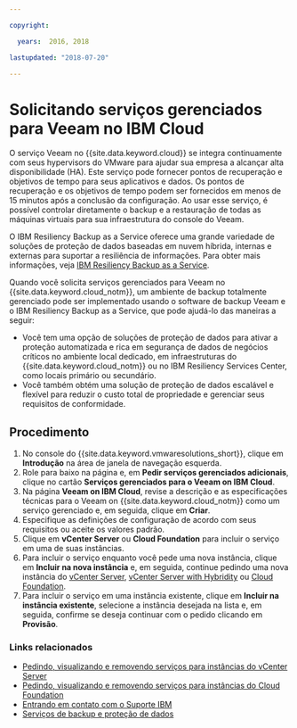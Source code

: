 ```yaml
---

copyright:

  years:  2016, 2018

lastupdated: "2018-07-20"

---
```


# Solicitando serviços gerenciados para Veeam no IBM Cloud

O serviço Veeam no {{site.data.keyword.cloud}} se integra continuamente com seus hypervisors do VMware para ajudar sua empresa a alcançar alta disponibilidade (HA). Este serviço pode fornecer pontos de recuperação e objetivos de tempo para seus aplicativos e dados. Os pontos de recuperação e os objetivos de tempo podem ser fornecidos em menos de 15 minutos após a conclusão da configuração. Ao usar esse serviço, é possível controlar diretamente o backup e a restauração de todas as máquinas virtuais para sua infraestrutura do console do Veeam.

O IBM Resiliency Backup as a Service oferece uma grande variedade de soluções de proteção de dados baseadas em nuvem híbrida, internas e externas para suportar a resiliência de informações. Para obter mais informações, veja [IBM Resiliency Backup as a Service](https://www.ibm.com/us-en/marketplace/managed-backup-services).

Quando você solicita serviços gerenciados para Veeam no {{site.data.keyword.cloud_notm}}, um ambiente de backup totalmente gerenciado pode ser implementado usando o software de backup Veeam e o IBM Resiliency Backup as a Service, que pode ajudá-lo das maneiras a seguir:
* Você tem uma opção de soluções de proteção de dados para ativar a proteção automatizada e rica em segurança de dados de negócios críticos no ambiente local dedicado, em infraestruturas do {{site.data.keyword.cloud_notm}} ou no IBM Resiliency Services Center, como locais primário ou secundário.
* Você também obtém uma solução de proteção de dados escalável e flexível para reduzir o custo total de propriedade e gerenciar seus requisitos de conformidade.

## Procedimento

1. No console do {{site.data.keyword.vmwaresolutions_short}}, clique em **Introdução** na área de janela de navegação esquerda.
2. Role para baixo na página e, em **Pedir serviços gerenciados adicionais**, clique no cartão **Serviços gerenciados para o Veeam on IBM Cloud**.
3. Na página **Veeam on IBM Cloud**, revise a descrição e as especificações técnicas para o Veeam on {{site.data.keyword.cloud_notm}} como um serviço gerenciado e, em seguida, clique em **Criar**.
4. Especifique as definições de configuração de acordo com seus requisitos ou aceite os valores padrão.
5. Clique em **vCenter Server** ou **Cloud Foundation** para incluir o serviço em uma de suas instâncias.
6. Para incluir o serviço enquanto você pede uma nova instância, clique em **Incluir na nova instância** e, em seguida, continue pedindo uma nova instância do [vCenter Server](../vcenter/vc_orderinginstance.html), [vCenter Server with Hybridity](../vcenter/vc_hybrid_orderinginstance.html) ou [Cloud Foundation](../sddc/sd_orderinginstance.html).
7. Para incluir o serviço em uma instância existente, clique em **Incluir na instância existente**, selecione a instância desejada na lista e, em seguida, confirme se deseja continuar com o pedido clicando em **Provisão**.

### Links relacionados

* [Pedindo, visualizando e removendo serviços para instâncias do vCenter Server](../vcenter/vc_addingremovingservices.html)
* [Pedindo, visualizando e removendo serviços para instâncias do Cloud Foundation](../sddc/sd_addingremovingservices.html)
* [Entrando em contato com o Suporte IBM](../vmonic/trbl_support.html)
* [Serviços de backup e proteção de dados](https://www-935.ibm.com/services/business-continuity/backup-and-data-protection-services/)
